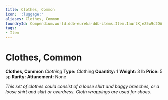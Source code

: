 ```yaml
---
title: Clothes, Common
icon: ':luggage:'
aliases: Clothes, Common
foundryId: Compendium.world.ddb-eureka-ddb-items.Item.IaurtXjeZ5w9c2OA
tags:
- Item
---
```


# Clothes, Common

**Clothes, Common**
_Clothing_
**Type:** Clothing
**Quantity:** 1
**Weight:** 3 lb
**Price:** 5 sp
**Rarity:** 
**Attunement:** None

*This set of clothes could consist of a loose shirt and baggy breeches, or a loose shirt and skirt or overdress. Cloth wrappings are used for shoes.*